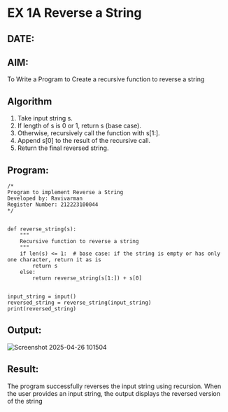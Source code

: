 # EX 1A Reverse a String
## DATE:
## AIM:
To Write a Program to Create a recursive function to reverse a string

## Algorithm
1. Take input string s.
2. If length of s is 0 or 1, return s (base case).
3. Otherwise, recursively call the function with s[1:].
4. Append s[0] to the result of the recursive call.
5. Return the final reversed string. 

## Program:
```
/*
Program to implement Reverse a String
Developed by: Ravivarman
Register Number: 212223100044
*/
```
```

def reverse_string(s):
    """
    Recursive function to reverse a string
    """
    if len(s) <= 1:  # base case: if the string is empty or has only one character, return it as is
        return s
    else:
        return reverse_string(s[1:]) + s[0]  


input_string = input()
reversed_string = reverse_string(input_string)
print(reversed_string) 

```

## Output:
![Screenshot 2025-04-26 101504](https://github.com/user-attachments/assets/7bac129d-03e6-4500-8171-c22addc6f7f2)


## Result:
The program successfully reverses the input string using recursion. When the user provides an input string, the output displays the reversed version of the string

